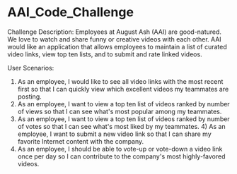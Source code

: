 # AAI_Code_Challenge

Challenge Description: Employees at August Ash (AAI) are good-natured. We love to watch and share funny or creative videos with each other. AAI would like an application that allows employees to maintain a list of curated video links, view top ten lists, and to submit and rate linked videos. 

User Scenarios:
1) As an employee, I would like to see all video links with the most recent first so that I can quickly view which excellent videos my teammates are posting. 
2) As an employee, I want to view a top ten list of videos ranked by number of views so that I can see what's most popular among my teammates. 
3) As an employee, I want to view a top ten list of videos ranked by number of votes so that I can see what's most liked by my teammates. 4) As an employee, I want to submit a new video link so that I can share my favorite Internet content with the company. 
5) As an employee, I should be able to vote-up or vote-down a video link once per day so I can contribute to the company's most highly-favored videos.
